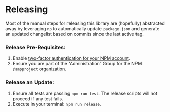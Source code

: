 # Releasing

Most of the manual steps for releasing this library are (hopefully) abstracted away by
leveraging `np` to automatically update `package.json` and generate an updated changelist
based on commits since the last active tag.

### Release Pre-Requisites:

1. Enable [two-factor authentication for your NPM account](https://docs.npmjs.com/configuring-two-factor-authentication).
2. Ensure you are part of the 'Administration' Group for the NPM `@ampproject` organization.

### Release an Update:

1. Ensure all tests are passing `npm run test`. The release scripts will not proceed
   if any test fails.
2. Execute in your terminal: `npm run release`.
